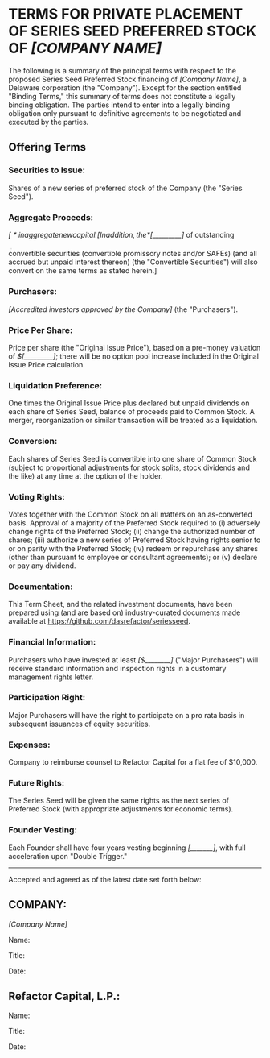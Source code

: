 # TERMS FOR PRIVATE PLACEMENT OF SERIES SEED PREFERRED STOCK OF *[COMPANY NAME]*

The following is a summary of the principal terms with respect to the proposed Series Seed Preferred Stock financing of *[Company Name]*, a Delaware corporation (the "Company").  Except for the section entitled "Binding Terms," this summary of terms does not constitute a legally binding obligation.  The parties intend to enter into a legally binding obligation only pursuant to definitive agreements to be negotiated and executed by the parties.

## Offering Terms  

### Securities to Issue:  

Shares of a new series of preferred stock of the Company (the "Series Seed").

### Aggregate Proceeds:	

*$[_________]* in aggregate new capital. [In addition, the *$[_________]* of outstanding convertible securities (convertible promissory notes and/or SAFEs) (and all accrued but unpaid interest thereon) (the "Convertible Securities") will also convert on the same terms as stated herein.]

### Purchasers:	

*[Accredited investors approved by the Company]* (the "Purchasers").

### Price Per Share:	

Price per share (the "Original Issue Price"), based on a pre-money valuation of *$[_________]*; there will be no option pool increase included in the Original Issue Price calculation.

### Liquidation Preference:	

One times the Original Issue Price plus declared but unpaid dividends on each share of Series Seed, balance of proceeds paid to Common Stock.  A merger, reorganization or similar transaction will be treated as a liquidation.

### Conversion:	

Each shares of Series Seed is convertible into one share of Common Stock (subject to proportional adjustments for stock splits, stock dividends and the like) at any time at the option of the holder. 

### Voting Rights:	

Votes together with the Common Stock on all matters on an as-converted basis.  Approval of a majority of the Preferred Stock required to (i) adversely change rights of the Preferred Stock; (ii) change the authorized number of shares; (iii) authorize a new series of Preferred Stock having rights senior to or on parity with the Preferred Stock; (iv) redeem or repurchase any shares (other than pursuant to employee or consultant agreements); or (v) declare or pay any dividend.

### Documentation:	

This Term Sheet, and the related investment documents, have been prepared using (and are based on) industry-curated documents made available at https://github.com/dasrefactor/seriesseed. 

### Financial Information:	

Purchasers who have invested at least *[$________]* ("Major Purchasers") will receive standard information and inspection rights in a customary management rights letter.

### Participation Right:	

Major Purchasers will have the right to participate on a pro rata basis in subsequent issuances of equity securities.


### Expenses:	

Company to reimburse counsel to Refactor Capital for a flat fee of $10,000.

### Future Rights:	

The Series Seed will be given the same rights as the next series of Preferred Stock (with appropriate adjustments for economic terms).

### Founder Vesting:	

Each Founder shall have four years vesting beginning *[_______]*, with full acceleration upon "Double Trigger." 


------------
 Accepted and agreed as of the latest date set forth below:
## COMPANY: 

*[Company Name]*
						
Name:  	

Title: 

Date: 

## Refactor Capital, L.P.: 	

Name:  	

Title:  

Date:  						 
